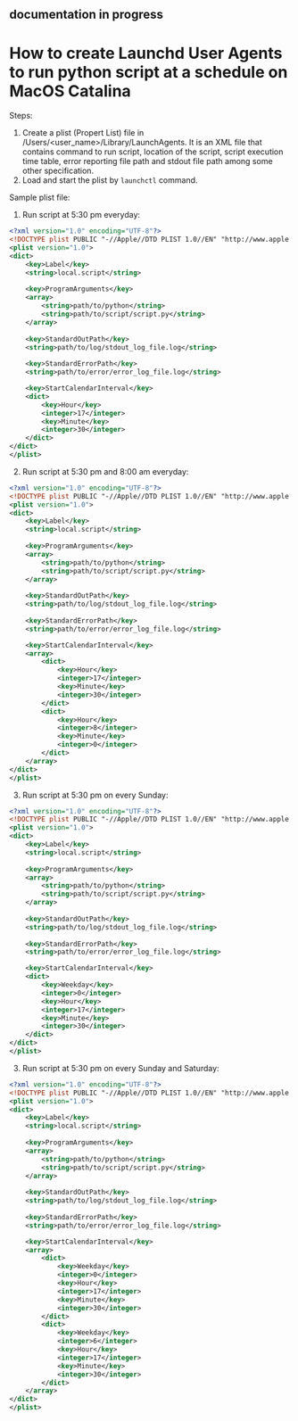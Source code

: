 ## documentation in progress

# How to create Launchd User Agents to run python script at a schedule on MacOS Catalina


Steps:
1. Create a plist (Propert List) file in /Users/<user_name>/Library/LaunchAgents. It is an XML file that contains command to run script, location of the script, script execution time table, error reporting file path and stdout file path among some other specification.
2. Load and start the plist by `launchctl` command.


Sample plist file:
1. Run script at 5:30 pm everyday:
```xml
<?xml version="1.0" encoding="UTF-8"?>
<!DOCTYPE plist PUBLIC "-//Apple//DTD PLIST 1.0//EN" "http://www.apple.com/DTDs/PropertyList-1.0.dtd">
<plist version="1.0">
<dict>
    <key>Label</key>
    <string>local.script</string>
    
    <key>ProgramArguments</key>
    <array>
        <string>path/to/python</string>
        <string>path/to/script/script.py</string>
    </array>
    
    <key>StandardOutPath</key>
    <string>path/to/log/stdout_log_file.log</string>
    
    <key>StandardErrorPath</key>
    <string>path/to/error/error_log_file.log</string>

    <key>StartCalendarInterval</key>
    <dict>
        <key>Hour</key>
        <integer>17</integer>
        <key>Minute</key>
        <integer>30</integer>
    </dict>
</dict>
</plist>
```

2. Run script at 5:30 pm and 8:00 am everyday:
```xml
<?xml version="1.0" encoding="UTF-8"?>
<!DOCTYPE plist PUBLIC "-//Apple//DTD PLIST 1.0//EN" "http://www.apple.com/DTDs/PropertyList-1.0.dtd">
<plist version="1.0">
<dict>
    <key>Label</key>
    <string>local.script</string>
    
    <key>ProgramArguments</key>
    <array>
        <string>path/to/python</string>
        <string>path/to/script/script.py</string>
    </array>
    
    <key>StandardOutPath</key>
    <string>path/to/log/stdout_log_file.log</string>
    
    <key>StandardErrorPath</key>
    <string>path/to/error/error_log_file.log</string>

    <key>StartCalendarInterval</key>
    <array>
        <dict>
            <key>Hour</key>
            <integer>17</integer>
            <key>Minute</key>
            <integer>30</integer>
        </dict>
        <dict>
            <key>Hour</key>
            <integer>8</integer>
            <key>Minute</key>
            <integer>0</integer>
        </dict>        
    </array>
</dict>
</plist>
```


3. Run script at 5:30 pm on every Sunday:
```xml
<?xml version="1.0" encoding="UTF-8"?>
<!DOCTYPE plist PUBLIC "-//Apple//DTD PLIST 1.0//EN" "http://www.apple.com/DTDs/PropertyList-1.0.dtd">
<plist version="1.0">
<dict>
    <key>Label</key>
    <string>local.script</string>
    
    <key>ProgramArguments</key>
    <array>
        <string>path/to/python</string>
        <string>path/to/script/script.py</string>
    </array>
    
    <key>StandardOutPath</key>
    <string>path/to/log/stdout_log_file.log</string>
    
    <key>StandardErrorPath</key>
    <string>path/to/error/error_log_file.log</string>

    <key>StartCalendarInterval</key>
    <dict>
        <key>Weekday</key>
        <integer>0</integer>
        <key>Hour</key>
        <integer>17</integer>
        <key>Minute</key>
        <integer>30</integer>
    </dict>
</dict>
</plist>
```
3. Run script at 5:30 pm on every Sunday and Saturday:
```xml
<?xml version="1.0" encoding="UTF-8"?>
<!DOCTYPE plist PUBLIC "-//Apple//DTD PLIST 1.0//EN" "http://www.apple.com/DTDs/PropertyList-1.0.dtd">
<plist version="1.0">
<dict>
    <key>Label</key>
    <string>local.script</string>
    
    <key>ProgramArguments</key>
    <array>
        <string>path/to/python</string>
        <string>path/to/script/script.py</string>
    </array>
    
    <key>StandardOutPath</key>
    <string>path/to/log/stdout_log_file.log</string>
    
    <key>StandardErrorPath</key>
    <string>path/to/error/error_log_file.log</string>

    <key>StartCalendarInterval</key>
    <array>
        <dict>
            <key>Weekday</key>
            <integer>0</integer>
            <key>Hour</key>
            <integer>17</integer>
            <key>Minute</key>
            <integer>30</integer>
        </dict>
        <dict>
            <key>Weekday</key>
            <integer>6</integer>
            <key>Hour</key>
            <integer>17</integer>
            <key>Minute</key>
            <integer>30</integer>
        </dict>        
    </array>
</dict>
</plist>
```

